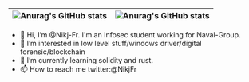 <!--
**Nikj-Fr/Nikj-Fr** is a ✨ _special_ ✨ repository because its `README.md` (this file) appears on your GitHub profile.

Here are some ideas to get you started:

- 🔭 I’m currently working on ...
- 🌱 I’m currently learning ...
- 👯 I’m looking to collaborate on ...
- 🤔 I’m looking for help with ...
- 💬 Ask me about ...
- 📫 How to reach me: ...
- 😄 Pronouns: ...
- ⚡ Fun fact: ...
-->

| ![Anurag's GitHub stats](https://github-readme-stats.vercel.app/api?username=Nikj-Fr&show_icons=true&theme=dark&hide=prs) | ![Anurag's GitHub stats](https://github-readme-stats.vercel.app/api/top-langs/?username=Nikj-Fr&layout=compact&theme=dark&hide=css,html)
|-----------------------------------------------------------------------------------------------------------|-------------------------------------------------|

- 👋 Hi, I’m @Nikj-Fr. I'm an Infosec student working for Naval-Group.
- 👀 I’m interested in low level stuff/windows driver/digital forensic/blockchain
- 🌱 I’m currently learning solidity and rust.
- 📫 How to reach me twitter:@NikjFr
